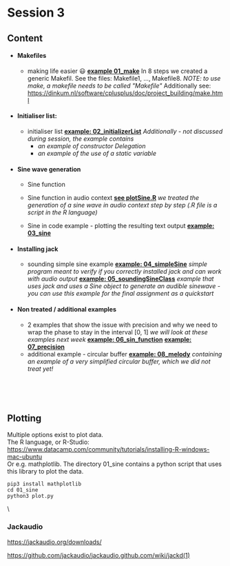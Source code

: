 <H1>Session 3</H1>

<H2>Content</H2>

* #### Makefiles  
  * making life easier :smiley:
    <u>**example 01_make**</u>
    In 8 steps we created a generic Makefil. See the files: Makefile1, ..., Makefile8.
    _NOTE: to use make, a makefile needs to be called "Makefile"_
    Additionally see: https://dinkum.nl/software/cplusplus/doc/project_building/make.html

* #### Initialiser list:  
  * initialiser list
  <u>**example: 02_initializerList**</u>
  _Additionally - not discussed during session, the example contains_
    * _an example of constructor Delegation_
    * _an example of the use of a static variable_

* #### Sine wave generation
  * Sine function  
  * Sine function in audio context
  <u>**see plotSine.R**</u> _we treated the generation of a sine wave in audio context step by step (.R file is a script in the R language)_

  * Sine in code example - plotting the resulting text output
  <u>**example: 03_sine**</u>

* #### Installing jack
  * sounding simple sine example
  <u>**example: 04_simpleSine**</u>
  _simple program meant to verify if you correctly installed jack and can work with audio output_
  <u>**example: 05_soundingSineClass**</u>
  _example that uses jack and uses a Sine object to generate an audible sinewave - you can use this example for the final assignment as a quickstart_

* #### Non treated / additional examples
  * 2 examples that show the issue with precision and why we need to wrap the phase to stay in the interval [0, 1]
  _we will look at these examples next week_
  <u>**example: 06_sin_function**</u>
  <u>**example: 07_precision**</u>
  * additional example - circular buffer
  <u>**example: 08_melody**</u>
  _containing an example of a very simplified circular buffer, which we did not treat yet!_

</br>
</br>
</br>

## Plotting
Multiple options exist to plot data.
\
The R language, or R-Studio:
https://www.datacamp.com/community/tutorials/installing-R-windows-mac-ubuntu
\
Or e.g. mathplotlib.
The directory 01_sine contains a python script that uses this library to plot the data.

```
pip3 install mathplotlib
cd 01_sine
python3 plot.py
```

\
<H3>Jackaudio</H3>

https://jackaudio.org/downloads/

https://github.com/jackaudio/jackaudio.github.com/wiki/jackd(1)

